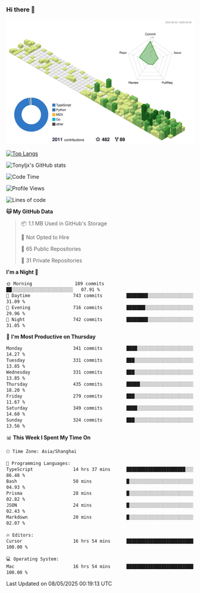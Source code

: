 ### Hi there 👋

![](./profile-3d-contrib/profile-green-animate.svg)

 

[![Top Langs](https://github-readme-stats.vercel.app/api/top-langs/?username=tonyljx)](https://github.com/anuraghazra/github-readme-stats)

![Tonyljx's GitHub stats](https://github-readme-stats.vercel.app/api?username=tonyljx&theme=default&show_icons=true)

 

<!--START_SECTION:waka-->
![Code Time](http://img.shields.io/badge/Code%20Time-1%2C306%20hrs%2020%20mins-blue)

![Profile Views](http://img.shields.io/badge/Profile%20Views-2-blue)

![Lines of code](https://img.shields.io/badge/From%20Hello%20World%20I%27ve%20Written-1.3%20million%20lines%20of%20code-blue)

**🐱 My GitHub Data** 

> 📦 1.1 MB Used in GitHub's Storage 
 > 
> 🚫 Not Opted to Hire
 > 
> 📜 65 Public Repositories 
 > 
> 🔑 31 Private Repositories 
 > 
**I'm a Night 🦉** 

```text
🌞 Morning                189 commits         ██░░░░░░░░░░░░░░░░░░░░░░░   07.91 % 
🌆 Daytime                743 commits         ████████░░░░░░░░░░░░░░░░░   31.09 % 
🌃 Evening                716 commits         ███████░░░░░░░░░░░░░░░░░░   29.96 % 
🌙 Night                  742 commits         ████████░░░░░░░░░░░░░░░░░   31.05 % 
```
📅 **I'm Most Productive on Thursday** 

```text
Monday                   341 commits         ████░░░░░░░░░░░░░░░░░░░░░   14.27 % 
Tuesday                  331 commits         ███░░░░░░░░░░░░░░░░░░░░░░   13.85 % 
Wednesday                331 commits         ███░░░░░░░░░░░░░░░░░░░░░░   13.85 % 
Thursday                 435 commits         █████░░░░░░░░░░░░░░░░░░░░   18.20 % 
Friday                   279 commits         ███░░░░░░░░░░░░░░░░░░░░░░   11.67 % 
Saturday                 349 commits         ████░░░░░░░░░░░░░░░░░░░░░   14.60 % 
Sunday                   324 commits         ███░░░░░░░░░░░░░░░░░░░░░░   13.56 % 
```


📊 **This Week I Spent My Time On** 

```text
🕑︎ Time Zone: Asia/Shanghai

💬 Programming Languages: 
TypeScript               14 hrs 37 mins      ██████████████████████░░░   86.48 % 
Bash                     50 mins             █░░░░░░░░░░░░░░░░░░░░░░░░   04.93 % 
Prisma                   28 mins             █░░░░░░░░░░░░░░░░░░░░░░░░   02.82 % 
JSON                     24 mins             █░░░░░░░░░░░░░░░░░░░░░░░░   02.43 % 
Markdown                 20 mins             █░░░░░░░░░░░░░░░░░░░░░░░░   02.07 % 

🔥 Editors: 
Cursor                   16 hrs 54 mins      █████████████████████████   100.00 % 

💻 Operating System: 
Mac                      16 hrs 54 mins      █████████████████████████   100.00 % 
```


 Last Updated on 08/05/2025 00:19:13 UTC
<!--END_SECTION:waka-->
